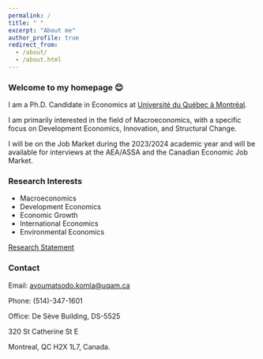 ```yaml
---
permalink: /
title: " "
excerpt: "About me"
author_profile: true
redirect_from: 
  - /about/
  - /about.html
---
```

### Welcome to my homepage 😊
 I am a Ph.D. Candidate in Economics at [Université du Québec à Montréal](https://uqam.ca/en/information/about/). 
 
 I am primarily interested in the field of Macroeconomics, with a specific focus on Development Economics, Innovation, and Structural Change.

 I will be on the Job Market during the 2023/2024 academic year and will be available for interviews at the AEA/ASSA and the Canadian Economic Job Market.
 <!-- My [job market paper]() explores ... -->

### Research Interests
* Macroeconomics
* Development Economics
* Economic Growth
* International Economics
* Environmental Economics

[Research Statement](http://avoumatsodo.github.io/files/research_statement.pdf)

### Contact
Email: <a href="mailto:avoumatsodo.komla@uqam.ca">avoumatsodo.komla@uqam.ca</a>

Phone: (514)-347-1601

Office: De Sève Building, DS-5525

320 St Catherine St E

Montreal, QC H2X 1L7, Canada.

